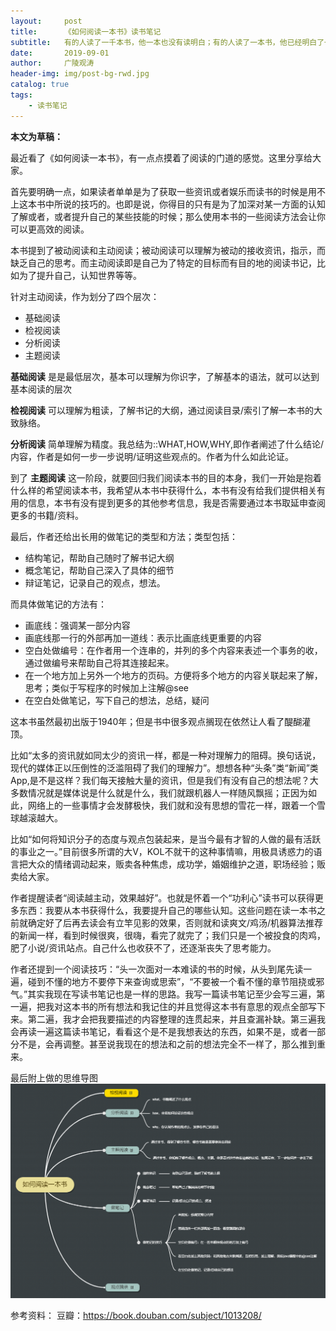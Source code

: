 ```yaml
---
layout:     post
title:      《如何阅读一本书》读书笔记
subtitle:   有的人读了一千本书，他一本也没有读明白；有的人读了一本书，他已经明白了一千本书中的道理
date:       2019-09-01
author:     广陵观涛
header-img: img/post-bg-rwd.jpg
catalog: true
tags:
    - 读书笔记
---
```


**本文为草稿：**



最近看了《如何阅读一本书》，有一点点摸着了阅读的门道的感觉。这里分享给大家。

首先要明确一点，如果读者单单是为了获取一些资讯或者娱乐而读书的时候是用不上这本书中所说的技巧的。也即是说，你得目的只有是为了加深对某一方面的认知了解或者，或者提升自己的某些技能的时候；那么使用本书的一些阅读方法会让你可以更高效的阅读。

本书提到了被动阅读和主动阅读；被动阅读可以理解为被动的接收资讯，指示，而缺乏自己的思考。而主动阅读即是自己为了特定的目标而有目的地的阅读书记，比如为了提升自己，认知世界等等。

针对主动阅读，作为划分了四个层次：
- 基础阅读
- 检视阅读
- 分析阅读
- 主题阅读

**基础阅读** 是是最低层次，基本可以理解为你识字，了解基本的语法，就可以达到基本阅读的层次

**检视阅读** 可以理解为粗读，了解书记的大纲，通过阅读目录/索引了解一本书的大致脉络。

**分析阅读** 简单理解为精度。我总结为::WHAT,HOW,WHY,即作者阐述了什么结论/内容，作者是如何一步一步说明/证明这些观点的。作者为什么如此论证。

到了 **主题阅读** 这一阶段，就要回归我们阅读本书的目的本身，我们一开始是抱着什么样的希望阅读本书，我希望从本书中获得什么，本书有没有给我们提供相关有用的信息，本书有没有提到更多的其他参考信息，我是否需要通过本书取延申查阅更多的书籍/资料。

最后，作者还给出长用的做笔记的类型和方法；类型包括：
- 结构笔记，帮助自己随时了解书记大纲
- 概念笔记，帮助自己深入了具体的细节
- 辩证笔记，记录自己的观点，想法。

而具体做笔记的方法有：
- 画底线：强调某一部分内容
- 画底线那一行的外部再加一道线：表示比画底线更重要的内容
- 空白处做编号：在作者用一个连串的，并列的多个内容来表述一个事务的收，通过做编号来帮助自己将其连接起来。
- 在一个地方加上另外一个地方的页码。方便将多个地方的内容关联起来了解，思考；类似于写程序的时候加上注解@see
- 在空白处做笔记，写下自己的想法，总结，疑问


这本书虽然最初出版于1940年；但是书中很多观点搁现在依然让人看了醍醐灌顶。

比如“太多的资讯就如同太少的资讯一样，都是一种对理解力的阻碍。换句话说，现代的媒体正以压倒性的泛滥阻碍了我们的理解力”。想想各种“头条”类“新闻”类App,是不是这样？我们每天接触大量的资讯，但是我们有没有自己的想法呢？大多数情况就是媒体说是什么就是什么，我们就跟机器人一样随风飘摇；正因为如此，网络上的一些事情才会发酵极快，我们就和没有思想的雪花一样，跟着一个雪球越滚越大。

比如“如何将知识分子的态度与观点包装起来，是当今最有才智的人做的最有活跃的事业之一。”目前很多所谓的大V，KOL不就干的这种事情嘛，用极具诱惑力的语言把大众的情绪调动起来，贩卖各种焦虑，成功学，婚姻维护之道，职场经验；贩卖给大家。

作者提醒读者“阅读越主动，效果越好”。也就是怀着一个“功利心”读书可以获得更多东西：我要从本书获得什么，我要提升自己的哪些认知。这些问题在读一本书之前就确定好了后再去读会有立竿见影的效果，否则就和读爽文/鸡汤/机器算法推荐的新闻一样，看到时候很爽，很嗨，看完了就完了；我们只是一个被投食的肉鸡，肥了小说/资讯站点。自己什么也收获不了，还逐渐丧失了思考能力。

作者还提到一个阅读技巧：“头一次面对一本难读的书的时候，从头到尾先读一遍，碰到不懂的地方不要停下来查询或思索”，“不要被一个看不懂的章节阻挠或邪气。”其实我现在写读书笔记也是一样的思路。我写一篇读书笔记至少会写三遍，第一遍，把我对这本书的所有想法和我记住的并且觉得这本书有意思的观点全部写下来。第二遍，我才会把我要描述的内容整理的连贯起来，并且查漏补缺。第三遍我会再读一遍这篇读书笔记，看看这个是不是我想表达的东西，如果不是，或者一部分不是，会再调整。甚至说我现在的想法和之前的想法完全不一样了，那么推到重来。


最后附上做的思维导图
![如何阅读一本书思维导图](/img/2019/如何阅读一本书.png)


参考资料：
豆瓣：https://book.douban.com/subject/1013208/
